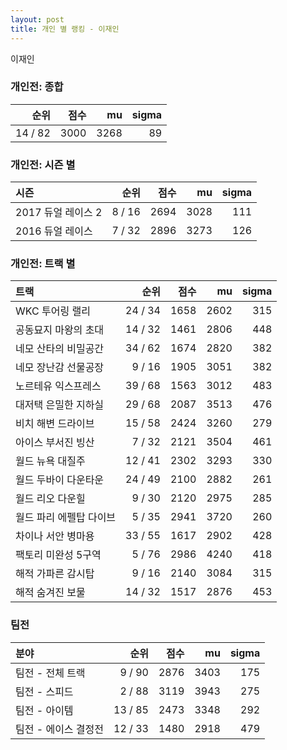 ```yaml
---
layout: post
title: 개인 별 랭킹 - 이재인
---
```


이재인

### 개인전: 종합

| 순위 | 점수 | mu | sigma |
|---:|---:|---:|---:|
| 14 / 82 | 3000 | 3268 | 89 |

### 개인전: 시즌 별

| 시즌 | 순위 | 점수 | mu | sigma |
|:---|---:|---:|---:|---:|
| 2017 듀얼 레이스 2 | 8 / 16 | 2694 | 3028 | 111 |
| 2016 듀얼 레이스 | 7 / 32 | 2896 | 3273 | 126 |

### 개인전: 트랙 별

| 트랙 | 순위 | 점수 | mu | sigma |
|:---|---:|---:|---:|---:|
| WKC 투어링 랠리 | 24 / 34 | 1658 | 2602 | 315 |
| 공동묘지 마왕의 초대 | 14 / 32 | 1461 | 2806 | 448 |
| 네모 산타의 비밀공간 | 34 / 62 | 1674 | 2820 | 382 |
| 네모 장난감 선물공장 | 9 / 16 | 1905 | 3051 | 382 |
| 노르테유 익스프레스 | 39 / 68 | 1563 | 3012 | 483 |
| 대저택 은밀한 지하실 | 29 / 68 | 2087 | 3513 | 476 |
| 비치 해변 드라이브 | 15 / 58 | 2424 | 3260 | 279 |
| 아이스 부서진 빙산 | 7 / 32 | 2121 | 3504 | 461 |
| 월드 뉴욕 대질주 | 12 / 41 | 2302 | 3293 | 330 |
| 월드 두바이 다운타운 | 24 / 49 | 2100 | 2882 | 261 |
| 월드 리오 다운힐 | 9 / 30 | 2120 | 2975 | 285 |
| 월드 파리 에펠탑 다이브 | 5 / 35 | 2941 | 3720 | 260 |
| 차이나 서안 병마용 | 33 / 55 | 1617 | 2902 | 428 |
| 팩토리 미완성 5구역 | 5 / 76 | 2986 | 4240 | 418 |
| 해적 가파른 감시탑 | 9 / 16 | 2140 | 3084 | 315 |
| 해적 숨겨진 보물 | 14 / 32 | 1517 | 2876 | 453 |

### 팀전

| 분야 | 순위 | 점수 | mu | sigma |
|:---|---:|---:|---:|---:|
| 팀전 - 전체 트랙 | 9 / 90 | 2876 | 3403 | 175 |
| 팀전 - 스피드 | 2 / 88 | 3119 | 3943 | 275 |
| 팀전 - 아이템 | 13 / 85 | 2473 | 3348 | 292 |
| 팀전 - 에이스 결정전 | 12 / 33 | 1480 | 2918 | 479 |
